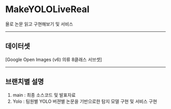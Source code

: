 # MakeYOLOLiveReal
욜로 논문 읽고 구현해보기 및 서비스

-------
## 데이터셋
[Google Open Images (v6) 의류 8클래스 서브셋]

------
## 브랜치별 설명

1. main : 최종 소스코드 및 발표자료
2. Yolo : 팀원별 YOLO 버젼별 논문을 기반으로한 탐지 모델 구현 및 서비스 구현
